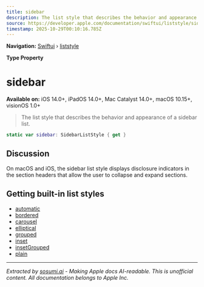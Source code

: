 ```yaml
---
title: sidebar
description: The list style that describes the behavior and appearance of a sidebar list.
source: https://developer.apple.com/documentation/swiftui/liststyle/sidebar
timestamp: 2025-10-29T00:10:16.785Z
---
```


**Navigation:** [Swiftui](/documentation/swiftui) › [liststyle](/documentation/swiftui/liststyle)

**Type Property**

# sidebar

**Available on:** iOS 14.0+, iPadOS 14.0+, Mac Catalyst 14.0+, macOS 10.15+, visionOS 1.0+

> The list style that describes the behavior and appearance of a sidebar list.

```swift
static var sidebar: SidebarListStyle { get }
```

## Discussion

On macOS and iOS, the sidebar list style displays disclosure indicators in the section headers that allow the user to collapse and expand sections.

## Getting built-in list styles

- [automatic](/documentation/swiftui/liststyle/automatic)
- [bordered](/documentation/swiftui/liststyle/bordered)
- [carousel](/documentation/swiftui/liststyle/carousel)
- [elliptical](/documentation/swiftui/liststyle/elliptical)
- [grouped](/documentation/swiftui/liststyle/grouped)
- [inset](/documentation/swiftui/liststyle/inset)
- [insetGrouped](/documentation/swiftui/liststyle/insetgrouped)
- [plain](/documentation/swiftui/liststyle/plain)

---

*Extracted by [sosumi.ai](https://sosumi.ai) - Making Apple docs AI-readable.*
*This is unofficial content. All documentation belongs to Apple Inc.*

